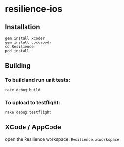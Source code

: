 resilience-ios
==============

Installation
------------
````
gem install xcoder
gem install cocoapods
cd Resilience
pod install
````
Building
--------

### To build and run unit tests:
````
rake debug:build
````
### To upload to testflight:
````
rake debug:testflight
````
XCode / AppCode
---------------
open the Resilience workspace: `Resilience.xcworkspace`